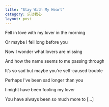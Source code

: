 ```yaml
---
title: "Stay With My Heart"
category: 乐动我心
layout: post
---
```



Fell in love with my lover in the morning

Or maybe I fell long before you

Now I wonder what lovers are missing

And how the name seems to me passing through

It’s so sad but maybe you’re self-caused trouble

Perhaps I’ve been sad longer than you

I might have been fooling my lover

You have always been so much more to [...]
